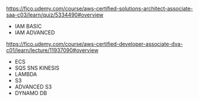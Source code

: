 https://fico.udemy.com/course/aws-certified-solutions-architect-associate-saa-c03/learn/quiz/5334490#overview
- IAM BASIC
- IAM ADVANCED

https://fico.udemy.com/course/aws-certified-developer-associate-dva-c01/learn/lecture/11937090#overview

- ECS
- SQS SNS KINESIS
- LAMBDA
- S3
- ADVANCED S3
- DYNAMO DB
